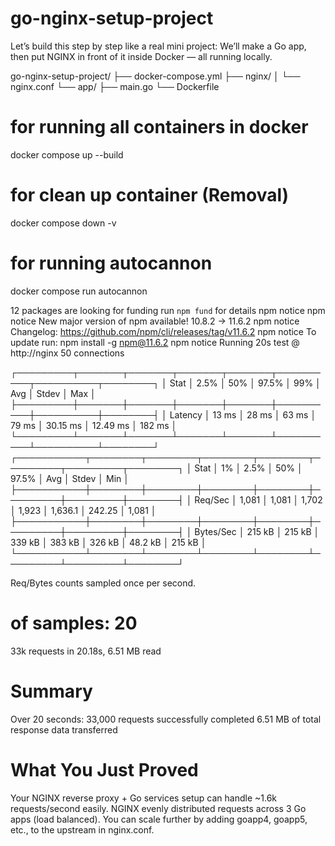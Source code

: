 # go-nginx-setup-project
Let’s build this step by step like a real mini project: We’ll make a Go app, then put NGINX in front of it inside Docker — all running locally.

go-nginx-setup-project/
├── docker-compose.yml
├── nginx/
│   └── nginx.conf
└── app/
    ├── main.go
    └── Dockerfile

# for running all containers in docker 
docker compose up --build

# for clean up container (Removal)
docker compose down -v

# for running autocannon
docker compose run autocannon

12 packages are looking for funding
  run `npm fund` for details
npm notice
npm notice New major version of npm available! 10.8.2 -> 11.6.2
npm notice Changelog: https://github.com/npm/cli/releases/tag/v11.6.2
npm notice To update run: npm install -g npm@11.6.2
npm notice
Running 20s test @ http://nginx
50 connections


┌─────────┬───────┬───────┬───────┬───────┬──────────┬──────────┬────────┐
│ Stat    │ 2.5%  │ 50%   │ 97.5% │ 99%   │ Avg      │ Stdev    │ Max    │
├─────────┼───────┼───────┼───────┼───────┼──────────┼──────────┼────────┤
│ Latency │ 13 ms │ 28 ms │ 63 ms │ 79 ms │ 30.15 ms │ 12.49 ms │ 182 ms │
└─────────┴───────┴───────┴───────┴───────┴──────────┴──────────┴────────┘
┌───────────┬────────┬────────┬────────┬────────┬─────────┬─────────┬────────┐
│ Stat      │ 1%     │ 2.5%   │ 50%    │ 97.5%  │ Avg     │ Stdev   │ Min    │
├───────────┼────────┼────────┼────────┼────────┼─────────┼─────────┼────────┤
│ Req/Sec   │ 1,081  │ 1,081  │ 1,702  │ 1,923  │ 1,636.1 │ 242.25  │ 1,081  │
├───────────┼────────┼────────┼────────┼────────┼─────────┼─────────┼────────┤
│ Bytes/Sec │ 215 kB │ 215 kB │ 339 kB │ 383 kB │ 326 kB  │ 48.2 kB │ 215 kB │
└───────────┴────────┴────────┴────────┴────────┴─────────┴─────────┴────────┘

Req/Bytes counts sampled once per second.
# of samples: 20

33k requests in 20.18s, 6.51 MB read

# Summary
Over 20 seconds:
33,000 requests successfully completed
6.51 MB of total response data transferred

# What You Just Proved
Your NGINX reverse proxy + Go services setup can handle ~1.6k requests/second easily.
NGINX evenly distributed requests across 3 Go apps (load balanced).
You can scale further by adding goapp4, goapp5, etc., to the upstream in nginx.conf.